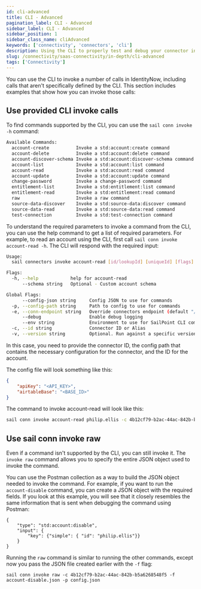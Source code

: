 ```yaml
---
id: cli-advanced
title: CLI - Advanced
pagination_label: CLI - Advanced
sidebar_label: CLI - Advanced
sidebar_position: 1
sidebar_class_name: cliAdvanced
keywords: ['connectivity', 'connectors', 'cli']
description: Using the CLI to properly test and debug your connector in IdentityNow
slug: /connectivity/saas-connectivity/in-depth/cli-advanced
tags: ['Connectivity']
---
```


You can use the CLI to invoke a number of calls in IdentityNow, including calls that aren't specifically defined by the CLI. This section includes examples that show how you can invoke those calls: 

## Use provided CLI invoke calls

To find commands supported by the CLI, you can use the `sail conn invoke -h` command:

```bash
Available Commands:
  account-create          Invoke a std:account:create command
  account-delete          Invoke a std:account:delete command
  account-discover-schema Invoke a std:account:discover-schema command
  account-list            Invoke a std:account:list command
  account-read            Invoke a std:account:read command
  account-update          Invoke a std:account:update command
  change-password         Invoke a change-password command
  entitlement-list        Invoke a std:entitlement:list command
  entitlement-read        Invoke a std:entitlement:read command
  raw                     Invoke a raw command
  source-data-discover    Invoke a std:source-data:discover command
  source-data-read        Invoke a std:source-data:read command
  test-connection         Invoke a std:test-connection command
```
To understand the required parameters to invoke a command from the CLI, you can use the help command to get a list of required parameters. For example, to read an account using the CLI, first call `sail conn invoke account-read -h`. The CLI will respond with the required input:

```bash
Usage:
  sail connectors invoke account-read [id/lookupId] [uniqueId] [flags]

Flags:
  -h, --help            help for account-read
      --schema string   Optional - Custom account schema

Global Flags:
      --config-json string     Config JSON to use for commands
  -p, --config-path string     Path to config to use for commands
  -e, --conn-endpoint string   Override connectors endpoint (default "/beta/platform-connectors")
      --debug                  Enable debug logging
      --env string             Environment to use for SailPoint CLI commands
  -c, --id string              Connector ID or Alias
  -v, --version string         Optional. Run against a specific version if provided. Otherwise run against the latest tag.
```
In this case, you need to provide the connector ID, the config path that contains the necessary configuration for the connector, and the ID for the account. 

The config file will look something like this:

```json
{    
    "apiKey": "<API_KEY>",
    "airtableBase": "<BASE_ID>"
}
```

The command to invoke account-read will look like this:

```bash
sail conn invoke account-read philip.ellis -c 4b12cf79-b2ac-44ac-842b-b5a6268548f5 -p config.json
```

## Use sail conn invoke raw

Even if a command isn't supported by the CLI, you can still invoke it. The `invoke raw` command allows you to specify the entire JSON object used to invoke the command. 

You can use the Postman collection as a way to build the JSON object needed to invoke the command. For example, if you want to run the `account-disable` command, you can create a JSON object with the required fields. If you look at this example, you will see that it closely resembles the same information that is sent when debugging the command using Postman:

```
{
    "type": "std:account:disable",
    "input": {
        "key": {"simple": { "id": "philip.ellis"}}
    }
}
```
Running the `raw` command is similar to running the other commands, except now you pass the JSON file created earlier with the `-f` flag:

```
sail conn invoke raw -c 4b12cf79-b2ac-44ac-842b-b5a6268548f5 -f account-disable.json -p config.json
```
